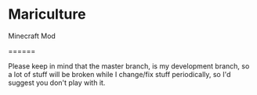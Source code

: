 Mariculture
===========

Minecraft Mod


======

Please keep in mind that the master branch, is my development branch, so a lot of stuff will be broken while I change/fix stuff periodically, so I'd suggest you don't play with it.
